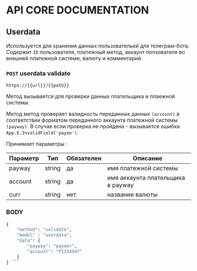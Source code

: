 # API CORE DOCUMENTATION

## Userdata
Используется для хранения данных пользовательей для телеграм-бота. Содержит `ID` пользователя, платежный метод, аккаунт ползователя во внешней платежной системе, валюту и комментарий.

### `POST` userdata validate

```https://{{url}}/{{path}}```

Метод вызывается для проверки данных плательщика и плаежной системы.

Метод метод проверяет валидность переданных данных `(account)` в соответствии форматом переданного аккаунта платежной системы `(payway)`. В случае если проверка не пройдена - вызывается ошибка `App.E.InvalidField('payee')`.

Принимает параметры :

Параметр  | Тип | Обязателен | Описание
------------- | ------------- | ------------- | -------------
payway	| string| 	да|	имя платежной системы
account	| string|	да|	имя аккаунта плательщика в payway
curr	|string	|нет|	название валюты

### BODY

``` python
{
	"method": "validate",
	"model" : "userdata",
	"data": {
		"payway": "payeer",
		"account": "P1234567"
	} 
} ```
